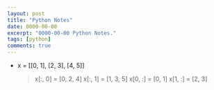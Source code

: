```yaml
---
layout: post
title: "Python Notes"
date: 0000-00-00
excerpt: "0000-00-00 Python Notes."
tags: [python]
comments: true
---
```


* x = [[0, 1], [2, 3], [4, 5]]
  > x[:, 0] = [0, 2, 4]
    x[:, 1] = [1, 3, 5]
    x[0, :] = [0, 1]
    x[1, :] = [2, 3]